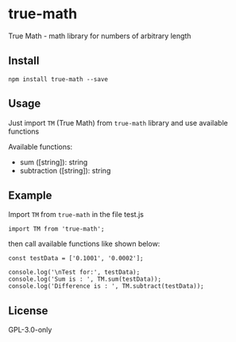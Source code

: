 # true-math
True Math - math library for numbers of arbitrary length

## Install
```
npm install true-math --save
```

## Usage

Just import `TM` (True Math) from `true-math` library and use available functions

Available functions:
* sum ([string]): string
* subtraction ([string]): string

## Example

Import `TM` from `true-math` in the file test.js

```
import TM from 'true-math';
```

then call available functions like shown below:

```
const testData = ['0.1001', '0.0002'];

console.log('\nTest for:', testData);
console.log('Sum is : ', TM.sum(testData));
console.log('Difference is : ', TM.subtract(testData));

```

## License
GPL-3.0-only


